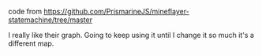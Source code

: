 code from  https://github.com/PrismarineJS/mineflayer-statemachine/tree/master

I really like their graph. Going to keep using it until I change it so much it's a different map.
